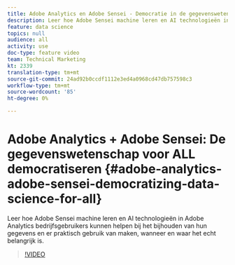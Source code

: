 ```yaml
---
title: Adobe Analytics en Adobe Sensei - Democratie in de gegevenswetenschap voor ALL
description: Leer hoe Adobe Sensei machine leren en AI technologieën in Adobe Analytics bedrijfsgebruikers kunnen helpen bij het bijhouden van hun gegevens en er praktisch gebruik van maken, wanneer en waar het echt belangrijk is.
feature: data science
topics: null
audience: all
activity: use
doc-type: feature video
team: Technical Marketing
kt: 2339
translation-type: tm+mt
source-git-commit: 24ad92b0ccdf1112e3ed4a0968cd47db757598c3
workflow-type: tm+mt
source-wordcount: '85'
ht-degree: 0%

---
```



# Adobe Analytics + Adobe Sensei: De gegevenswetenschap voor ALL democratiseren {#adobe-analytics-adobe-sensei-democratizing-data-science-for-all}

Leer hoe Adobe Sensei machine leren en AI technologieën in Adobe Analytics bedrijfsgebruikers kunnen helpen bij het bijhouden van hun gegevens en er praktisch gebruik van maken, wanneer en waar het echt belangrijk is.

>[!VIDEO](https://video.tv.adobe.com/v/25838/?quality=12)
